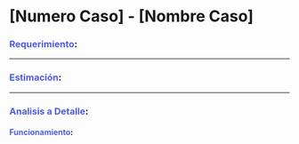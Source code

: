 <style>
Variable { color: #c76224 }
Rule { color: #bf2bc4 }
Important { color: #c7c724 }
Til { color: #4d5de3 }
</style>
#   [Numero Caso] - [Nombre Caso]

### <Til>Requerimiento</Til>:
___________________
### <Til>Estimación</Til>:
___________________
### <Til>Analisis a Detalle</Til>:
#### <Til>Funcionamiento</Til>: